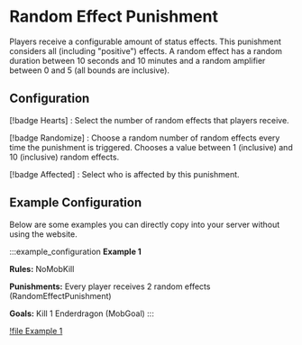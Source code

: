 # Random Effect Punishment

Players receive a configurable amount of status effects. This punishment considers all (including "positive") effects.
A random effect has a random duration between 10 seconds and 10 minutes and a random amplifier between 0 and 5 (all bounds are inclusive).

## Configuration

[!badge Hearts]
:   Select the number of random effects that players receive.

[!badge Randomize]
:   Choose a random number of random effects every time the punishment is triggered. Chooses a value between 1 (inclusive)
and 10 (inclusive) random effects.

[!badge Affected]
:   Select who is affected by this punishment.

## Example Configuration

Below are some examples you can directly copy into your server without using the website.

:::example_configuration
**Example 1**

**Rules:** NoMobKill

**Punishments:** Every player receives 2 random effects (RandomEffectPunishment)

**Goals:** Kill 1 Enderdragon (MobGoal)
:::

[!file Example 1](../static/examples/no_mob_kill_except_ender_dragon_2_random_effect_all_mob_goal_1_ender_dragon.json)
